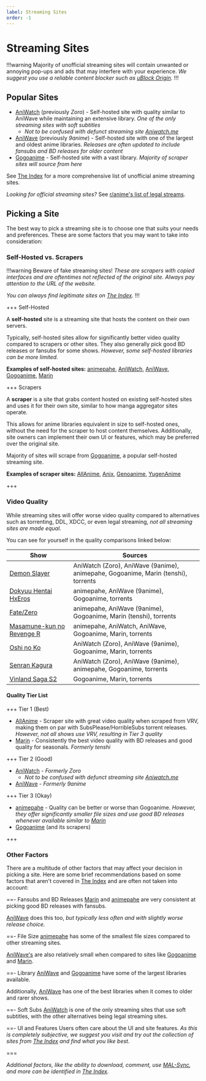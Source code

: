 ```yaml
---
label: Streaming Sites
order: -1
---
```


# Streaming Sites

!!!warning
Majority of unofficial streaming sites will contain unwanted or annoying pop-ups and ads that may interfere with your experience. *We suggest you use a reliable content blocker such as [uBlock Origin](https://ublockorigin.com).*
!!!

## Popular Sites

- [AniWatch](https://aniwatch.to) (previously *Zoro*) - Self-hosted site with quality similar to AniWave while maintaining an extensive library. *One of the only streaming sites with soft subtitles*
  - *Not to be confused with defunct streaming site [Aniwatch.me](https://aniwatch.me)*
- [AniWave](https://aniwave.to) (previously *9anime*) - Self-hosted site with one of the largest and oldest anime libraries. *Releases are often updated to include fansubs and BD releases for older content*
- [Gogoanime](https://gogoanime.lu) - Self-hosted site with a vast library. *Majority of scraper sites will source from here*

See [The Index](https://theindex.moe) for a more comprehensive list of unofficial anime streaming sites.

*Looking for official streaming sites?* See [r/anime's list of legal streams](https://www.reddit.com/r/anime/wiki/legal_streams).

## Picking a Site

The best way to pick a streaming site is to choose one that suits your needs and preferences. These are some factors that you may want to take into consideration:

### Self-Hosted vs. Scrapers

!!!warning
Beware of fake streaming sites! *These are scrapers with copied interfaces and are oftentimes not reflected of the original site. Always pay attention to the URL of the website.*

*You can always find legitimate sites on [The Index](https://theindex.moe).*
!!!

+++ Self-Hosted

A **self-hosted** site is a streaming site that hosts the content on their own servers.

Typically, self-hosted sites allow for significantly better video quality compared to scrapers or other sites. They also generally pick good BD releases or fansubs for some shows. *However, some self-hosted libraries can be more limited.*

**Examples of self-hosted sites:** [animepahe](https://animepahe.com), [AniWatch](https://aniwatch.to), [AniWave](https://aniwave.to), [Gogoanime](https://gogoanime.lu), [Marin](https://marin.moe)

+++ Scrapers

A **scraper** is a site that grabs content hosted on existing self-hosted sites and uses it for their own site, similar to how manga aggregator sites operate.

This allows for anime libraries equivalent in size to self-hosted ones, without the need for the scraper to host content themselves. Additionally, site owners can implement their own UI or features, which may be preferred over the original site.

Majority of sites will scrape from [Gogoanime](https://gogoanime.lu), a popular self-hosted streaming site.

**Examples of scraper sites:** [AllAnime](https://allanime.to), [Anix](https://anix.to), [Genoanime](https://genoanime.com), [YugenAnime](https://yugenanime.tv)

+++

### Video Quality

While streaming sites will offer worse video quality compared to alternatives such as torrenting, DDL, XDCC, or even legal streaming, *not all streaming sites are made equal.*

You can see for yourself in the quality comparisons linked below:

Show                                                      | Sources
----------------------------------------------------------|------------------------------------------------------------------------------------
[Demon Slayer](https://slow.pics/c/pjYaqdnr)              | AniWatch (Zoro), AniWave (9anime), animepahe, Gogoanime, Marin (tenshi), torrents
[Dokyuu Hentai HxEros](https://slow.pics/c/PZRxqAsh)      | animepahe, AniWave (9anime), Gogoanime, torrents
[Fate/Zero](https://slow.pics/c/1LNZtDzm)                 | animepahe, AniWave (9anime), Gogoanime, Marin (tenshi), torrents
[Masamune-kun no Revenge R](https://slow.pics/c/rj3QjRMA) | animepahe, AniWatch, AniWave, Gogoanime, Marin, torrents
[Oshi no Ko](https://slow.pics/c/6HqApHsn)                | AniWatch (Zoro), AniWave (9anime), Gogoanime, Marin, torrents
[Senran Kagura](https://slow.pics/c/QLtX61qx)             | AniWatch (Zoro), AniWave (9anime), animepahe, Gogoanime, torrents
[Vinland Saga S2](https://slow.pics/c/GjhwBwo3)           | Gogoanime, Marin, torrents

#### Quality Tier List

+++ Tier 1 (Best)

- [AllAnime](https://allanime.to) - Scraper site with great video quality when scraped from VRV, making them on par with SubsPlease/HorribleSubs torrent releases. *However, not all shows use VRV, resulting in Tier 3 quality*
- [Marin](https://marin.moe) - Consistently the best video quality with BD releases and good quality for seasonals. *Formerly tenshi*

+++ Tier 2 (Good)

- [AniWatch](https://aniwatch.to) - *Formerly Zoro*
  - *Not to be confused with defunct streaming site [Aniwatch.me](https://aniwatch.me)*
- [AniWave](https://aniwave.to) - *Formerly 9anime*

+++ Tier 3 (Okay)

- [animepahe](https://animepahe.com) - Quality can be better or worse than Gogoanime. *However, they offer significantly smaller file sizes and use good BD releases whenever available similar to [Marin](https://marin.moe)*
- [Gogoanime](https://gogoanime.lu) (and its scrapers)

+++

### Other Factors

There are a multitude of other factors that may affect your decision in picking a site. Here are some brief recommendations based on some factors that aren't covered in [The Index](https://theindex.moe) and are often not taken into account:

==- Fansubs and BD Releases
[Marin](https://marin.moe) and [animepahe](https://animepahe.com) are very consistent at picking good BD releases with fansubs.

[AniWave](https://aniwave.to) does this too, *but typically less often and with slightly worse release choice.*

==- File Size
[animepahe](https://animepahe.com) has some of the smallest file sizes compared to other streaming sites.

[AniWave's](https://aniwave.to) are also relatively small when compared to sites like [Gogoanime](https://gogoanime.lu) and [Marin](https://marin.moe).

==- Library
[AniWave](https://aniwave.to) and [Gogoanime](https://gogoanime.lu) have some of the largest libraries available.

Additionally, [AniWave](https://aniwave.to) has one of the best libraries when it comes to older and rarer shows.

==- Soft Subs
[AniWatch](https://aniwatch.to) is one of the only streaming sites that use soft subtitles, with the other alternatives being legal streaming sites.

==- UI and Features
Users often care about the UI and site features. *As this is completely subjective, we suggest you visit and try out the collection of sites from [The Index](https://theindex.moe) and find what you like best.*

===

*Additional factors, like the ability to download, comment, use [MAL-Sync](https://malsync.moe), and more can be identified in [The Index](https://theindex.moe).*
